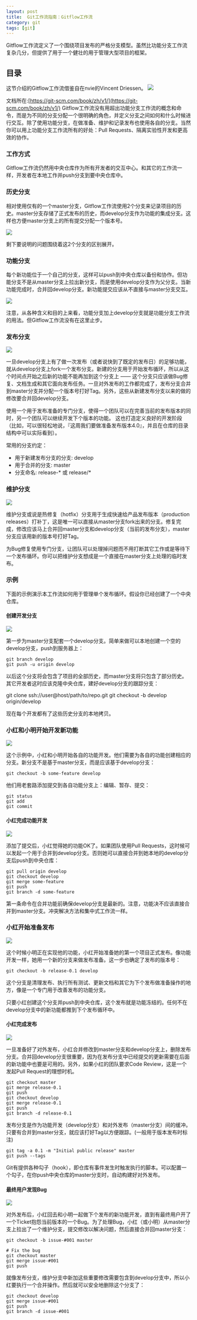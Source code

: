 ```yaml
---
layout: post
title:  Git工作流指南：Gitflow工作流
category: git 
tags: [git]
---
```


Gitflow工作流定义了一个围绕项目发布的严格分支模型。虽然比功能分支工作流复杂几分，但提供了用于一个健壮的用于管理大型项目的框架。

## 目录

这节介绍的Gitflow工作流借鉴自在nvie的Vincent Driessen。
![](https://static.studytime.xin/image/articles/spring-boot20190819223047.png)

文档所在:[https://git-scm.com/book/zh/v1/](https://git-scm.com/book/zh/v1/)
Gitflow工作流没有用超出功能分支工作流的概念和命令，而是为不同的分支分配一个很明确的角色，并定义分支之间如何和什么时候进行交互。除了使用功能分支，在做准备、维护和记录发布也使用各自的分支。当然你可以用上功能分支工作流所有的好处：Pull Requests、隔离实验性开发和更高效的协作。
### 工作方式


Gitflow工作流仍然用中央仓库作为所有开发者的交互中心。和其它的工作流一样，开发者在本地工作并push分支到要中央仓库中。

### 历史分支

相对使用仅有的一个master分支，Gitflow工作流使用2个分支来记录项目的历史。master分支存储了正式发布的历史，而develop分支作为功能的集成分支。这样也方便master分支上的所有提交分配一个版本号。

![](https://static.studytime.xin/image/articles/spring-boot20190819223125.png)

剩下要说明的问题围绕着这2个分支的区别展开。

### 功能分支

每个新功能位于一个自己的分支，这样可以push到中央仓库以备份和协作。但功能分支不是从master分支上拉出新分支，而是使用develop分支作为父分支。当新功能完成时，合并回develop分支。新功能提交应该从不直接与master分支交互。

![](https://static.studytime.xin/image/articles/spring-boot20190819223140.png)

注意，从各种含义和目的上来看，功能分支加上develop分支就是功能分支工作流的用法。但Gitflow工作流没有在这里止步。

### 发布分支

![](https://static.studytime.xin/image/articles/spring-boot20190819223206.png)


一旦develop分支上有了做一次发布（或者说快到了既定的发布日）的足够功能，就从develop分支上fork一个发布分支。新建的分支用于开始发布循环，所以从这个时间点开始之后新的功能不能再加到这个分支上 —— 这个分支只应该做Bug修复、文档生成和其它面向发布任务。一旦对外发布的工作都完成了，发布分支合并到master分支并分配一个版本号打好Tag。另外，这些从新建发布分支以来的做的修改要合并回develop分支。

使用一个用于发布准备的专门分支，使得一个团队可以在完善当前的发布版本的同时，另一个团队可以继续开发下个版本的功能。
这也打造定义良好的开发阶段（比如，可以很轻松地说，『这周我们要做准备发布版本4.0』，并且在仓库的目录结构中可以实际看到）。

常用的分支约定：

- 用于新建发布分支的分支: develop
- 用于合并的分支: master
- 分支命名: release-* 或 release/*

### 维护分支
![](https://static.studytime.xin/image/articles/spring-boot20190819223231.png)


维护分支或说是热修复（hotfix）分支用于生成快速给产品发布版本（production releases）打补丁，这是唯一可以直接从master分支fork出来的分支。修复完成，修改应该马上合并回master分支和develop分支（当前的发布分支），master分支应该用新的版本号打好Tag。

为Bug修复使用专门分支，让团队可以处理掉问题而不用打断其它工作或是等待下一个发布循环。你可以把维护分支想成是一个直接在master分支上处理的临时发布。

### 示例

下面的示例演示本工作流如何用于管理单个发布循环。假设你已经创建了一个中央仓库。

#### 创建开发分支
![](https://static.studytime.xin/image/articles/spring-boot20190819223257.png)

第一步为master分支配套一个develop分支。简单来做可以本地创建一个空的develop分支，push到服务器上：

```
git branch develop
git push -u origin develop
```

以后这个分支将会包含了项目的全部历史，而master分支将只包含了部分历史。其它开发者这时应该克隆中央仓库，建好develop分支的跟踪分支：

git clone ssh://user@host/path/to/repo.git
git checkout -b develop origin/develop

现在每个开发都有了这些历史分支的本地拷贝。

### 小红和小明开始开发新功能

![](https://static.studytime.xin/image/articles/spring-boot20190819223315.png)

这个示例中，小红和小明开始各自的功能开发。他们需要为各自的功能创建相应的分支。新分支不是基于master分支，而是应该基于develop分支：

```
git checkout -b some-feature develop
```

他们用老套路添加提交到各自功能分支上：编辑、暂存、提交：

```
git status
git add
git commit
```
#### 小红完成功能开发
![](https://static.studytime.xin/image/articles/spring-boot20190819223330.png)


添加了提交后，小红觉得她的功能OK了。如果团队使用Pull Requests，这时候可以发起一个用于合并到develop分支。否则她可以直接合并到她本地的develop分支后push到中央仓库：

```
git pull origin develop
git checkout develop
git merge some-feature
git push
git branch -d some-feature
```

第一条命令在合并功能前确保develop分支是最新的。注意，功能决不应该直接合并到master分支。冲突解决方法和集中式工作流一样。

### 小红开始准备发布
![](https://static.studytime.xin/image/articles/spring-boot20190819223347.png)


这个时候小明正在实现他的功能，小红开始准备她的第一个项目正式发布。像功能开发一样，她用一个新的分支来做发布准备。这一步也确定了发布的版本号：
```
git checkout -b release-0.1 develop
```

这个分支是清理发布、执行所有测试、更新文档和其它为下个发布做准备操作的地方，像是一个专门用于改善发布的功能分支。

只要小红创建这个分支并push到中央仓库，这个发布就是功能冻结的。任何不在develop分支中的新功能都推到下个发布循环中。

#### 小红完成发布

![](https://static.studytime.xin/image/articles/spring-boot20190819223405.png)


一旦准备好了对外发布，小红合并修改到master分支和develop分支上，删除发布分支。合并回develop分支很重要，因为在发布分支中已经提交的更新需要在后面的新功能中也要是可用的。另外，如果小红的团队要求Code Review，这是一个发起Pull Request的理想时机。
```
git checkout master
git merge release-0.1
git push
git checkout develop
git merge release-0.1
git push
git branch -d release-0.1
```

发布分支是作为功能开发（develop分支）和对外发布（master分支）间的缓冲。只要有合并到master分支，就应该打好Tag以方便跟踪。(一般用于版本发布时标注)
```
git tag -a 0.1 -m "Initial public release" master
git push --tags
```

Git有提供各种勾子（hook），即仓库有事件发生时触发执行的脚本。可以配置一个勾子，在你push中央仓库的master分支时，自动构建好对外发布。

#### 最终用户发现Bug
![](https://static.studytime.xin/image/articles/spring-boot20190819223427.png)


对外发布后，小红回去和小明一起做下个发布的新功能开发，直到有最终用户开了一个Ticket抱怨当前版本的一个Bug。为了处理Bug，小红（或小明）从master分支上拉出了一个维护分支，提交修改以解决问题，然后直接合并回master分支：

```
git checkout -b issue-#001 master

# Fix the bug
git checkout master
git merge issue-#001
git push
```

就像发布分支，维护分支中新加这些重要修改需要包含到develop分支中，所以小红要执行一个合并操作。然后就可以安全地删除这个分支了：
```
git checkout develop
git merge issue-#001
git push
git branch -d issue-#001
```


